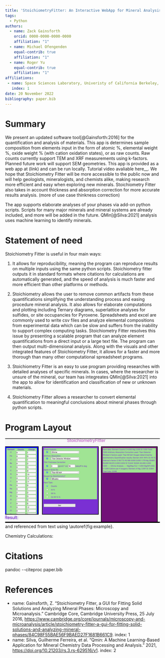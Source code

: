 ```yaml
---
title: 'StoichiometryFitter: An Interactive WebApp for Mineral Analysis'
tags:
  - Python
authors:
  - name: Zack Gainsforth
    orcid: 0000-0000-0000-0000
    affiliation: "1" 
  - name: Michael Ofengenden
    equal-contrib: true
    affiliation: "1"
  - name: Roger Yu
    equal-contrib: true
    affiliation: "1"
affiliations:
 - name: Space Sciences Laboratory, Univeristy of California Berkeley, 7 Gauss Way CA, USA
   index: 1
date: 20 November 2022
bibliography: paper.bib
---
```

# Summary
We present an updated software tool[@Gainsforth:2016] for the quantification and analysis of materials. This app is determines sample composition from elements input in the form of atomic %, elemental weight %, oxide weight % (with cation oxidation states), or as raw counts. Raw counts currently support TEM and XRF measurements using k-factors. Planned future work will support SEM geometries. This app is provided as a web app at (link) and can be run locally. Tutorial video avaliable here__. We hope that Stoichiometry Fitter will be more accessible to the public now and will help geologists, mineralogists, and chemists alike, making research more efficient and easy when exploring new minerals. Stoichiometry Fitter also takes in account thickness and absorption correction for more accurate results analysis. (more of use case thinkness correction)

The app supports elaborate analyses of your phases via add-on python scripts.  Scripts for many major minerals and mineral systems are already included, and more will be added in the future.  QMin[@Silva:2021] analysis uses machine learning to identify minerals.


# Statement of need
Stoichiometry Fitter is useful in four main ways:

1. It allows for reproducibility, meaning the program can reproduce results on multiple inputs using the same python scripts. Stoichiometry fitter outputs it in standard formats where citations for calculations are automatically generated, and the speed of analysis is much faster and more efficient than other platforms or methods. 

2. Stoichiometry allows the user to remove common artifacts from these quantifications simplifying the understanding process and easing procedure mineral analysis. It also allows for elaborate computations and plotting including Ternary diagrams, superlattice analyses for sulfides, or site occupancies for Pyroxene. Spreadsheets and excel are commonly used to write csv files and analyze elemental compositions from experimental data which can be slow and suffers from the inability to support complex computing tasks. Stoichiometry Fitter resolves this issue by presenting a scalable program that can analyze element quantifications from a direct input or a large text file. The program can then output multi-dimensional analysis. Along with the visuals and other integrated features of Stoichiometry Fitter, it allows for a faster and more thorough than many other computational spreadsheet programs.

3. Stoichiometry Fitter is an easy to use program providing researches with detailed analyses of specific minerals. In cases, where the researcher is unsure of the mineral, our team has integreates QMin[@Silva:2021] into the app to allow for identification and classification of new or unknown materials.

4. Stoichiometry Fitter allows a researcher to convert elemental quantification to meaningful conclusions about mineral phases through python scripts.

# Program Layout
![View of WebApp.\label{fig:example}](image.png)
and referenced from text using \autoref{fig:example}.

Chemistry Calculations:

# Citations
pandoc --citeproc paper.bib

# References

- name: Gainsforth, Z. “Stoichiometry Fitter, a GUI for Fitting Solid Solutions and Analyzing Mineral Phases: Microscopy and Microanalysis.” Cambridge Core, Cambridge University Press, 25 July 2016, https://www.cambridge.org/core/journals/microscopy-and-microanalysis/article/stoichiometry-fitter-a-gui-for-fitting-solid-solutions-and-analyzing-mineral-phases/84C98F55BAE56F9BAED27F1681B661C9. 
  index: 1
- name: Silva, Guilherme Ferreira, et al. “Qmin: A Machine Learning-Based Application for Mineral Chemistry Data Processing and Analysis.” 2021, https://doi.org/10.21203/rs.3.rs-629516/v1. 
  index: 2
